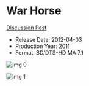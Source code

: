 # War Horse

[Discussion Post](https://www.avsforum.com/threads/bass-eq-for-filtered-movies.2995212/post-58209000)

* Release Date: 2012-04-03
* Production Year: 2011
* Format: BD/DTS-HD MA 7.1

![img 0](https://i.imgur.com/NlhAVhI.jpg)

![img 1](https://i.imgur.com/BlHqBVT.jpg)


